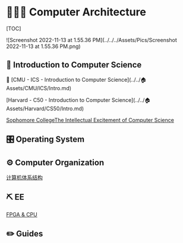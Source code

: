 # 👷🏾‍♂️ Computer Architecture



[TOC]



![Screenshot 2022-11-13 at 1.55.36 PM](../../../Assets/Pics/Screenshot 2022-11-13 at 1.55.36 PM.png)



## 🚪 Introduction to Computer Science

🚀 [CMU - ICS - Introduction to Computer Science](../../🏠 Assets/CMU/ICS/Intro.md) 

[Harvard - C50 - Introduction to Computer Science](../../🏠 Assets/Harvard/CS50/Intro.md) 

[Sophomore CollegeThe Intellectual Excitement of Computer Science](https://cs.stanford.edu/people/eroberts/courses/soco/)



## 🎛️ Operating System





## ⚙️ Computer Organization

[计算机体系结构](https://foxsen.github.io/archbase/)



## ⛏  EE

[FPGA & CPU](https://yearn.xyz/docs/fpgacpu/)



## ✏️ Guides
